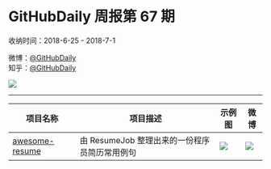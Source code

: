 # GitHubDaily 周报第 67 期

收纳时间：2018-6-25 - 2018-7-1

微博：[@GitHubDaily](https://weibo.com/GitHubDaily)    
知乎：[@GitHubDaily](https://www.zhihu.com/people/githubdaily)

![](https://raw.githubusercontent.com/GitHubDaily/GitHubDaily/master/assets/weixin.png)

---

项目名称 | 项目描述 | 示例图 | 微博
--- | --- | --- | ---
[awesome-resume](status.github_url) | 由 ResumeJob 整理出来的一份程序员简历常用例句 | ![](http://wx2.sinaimg.cn/large/006fiYtfgy1fsoriwg66wj30qt2o5b29.jpg) | [![](https://raw.githubusercontent.com/GitHubDaily/GitHubDaily/master/assets/sina_logo.png)](https://weibo.com/5722964389/Gng3345Co)
